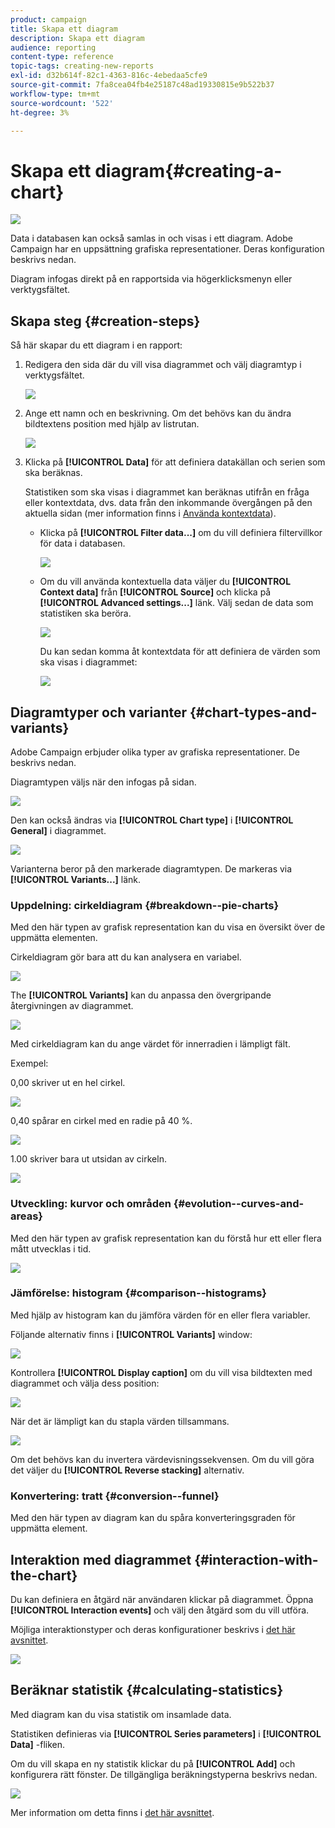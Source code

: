 ```yaml
---
product: campaign
title: Skapa ett diagram
description: Skapa ett diagram
audience: reporting
content-type: reference
topic-tags: creating-new-reports
exl-id: d32b614f-82c1-4363-816c-4ebedaa5cfe9
source-git-commit: 7fa8cea04fb4e25187c48ad19330815e9b522b37
workflow-type: tm+mt
source-wordcount: '522'
ht-degree: 3%

---
```


# Skapa ett diagram{#creating-a-chart}

![](../../assets/common.svg)

Data i databasen kan också samlas in och visas i ett diagram. Adobe Campaign har en uppsättning grafiska representationer. Deras konfiguration beskrivs nedan.

Diagram infogas direkt på en rapportsida via högerklicksmenyn eller verktygsfältet.

## Skapa steg {#creation-steps}

Så här skapar du ett diagram i en rapport:

1. Redigera den sida där du vill visa diagrammet och välj diagramtyp i verktygsfältet.

   ![](assets/s_advuser_report_page_activity_04.png)

1. Ange ett namn och en beskrivning. Om det behövs kan du ändra bildtextens position med hjälp av listrutan.

   ![](assets/s_ncs_advuser_report_wizard_018.png)

1. Klicka på **[!UICONTROL Data]** för att definiera datakällan och serien som ska beräknas.

   Statistiken som ska visas i diagrammet kan beräknas utifrån en fråga eller kontextdata, dvs. data från den inkommande övergången på den aktuella sidan (mer information finns i [Använda kontextdata](../../reporting/using/using-the-context.md#using-context-data)).

   * Klicka på **[!UICONTROL Filter data...]** om du vill definiera filtervillkor för data i databasen.

      ![](assets/reporting_graph_add_filter.png)

   * Om du vill använda kontextuella data väljer du **[!UICONTROL Context data]** från **[!UICONTROL Source]** och klicka på **[!UICONTROL Advanced settings...]** länk. Välj sedan de data som statistiken ska beröra.

      ![](assets/reporting_graph_from_context.png)

      Du kan sedan komma åt kontextdata för att definiera de värden som ska visas i diagrammet:

      ![](assets/reporting_graph_select-from_context.png)

## Diagramtyper och varianter {#chart-types-and-variants}

Adobe Campaign erbjuder olika typer av grafiska representationer. De beskrivs nedan.

Diagramtypen väljs när den infogas på sidan.

![](assets/s_advuser_report_page_activity_04.png)

Den kan också ändras via **[!UICONTROL Chart type]** i **[!UICONTROL General]** i diagrammet.

![](assets/reporting_change_graph_type.png)

Varianterna beror på den markerade diagramtypen. De markeras via **[!UICONTROL Variants...]** länk.

### Uppdelning: cirkeldiagram {#breakdown--pie-charts}

Med den här typen av grafisk representation kan du visa en översikt över de uppmätta elementen.

Cirkeldiagram gör bara att du kan analysera en variabel.

![](assets/reporting_graph_type_sector_1.png)

The **[!UICONTROL Variants]** kan du anpassa den övergripande återgivningen av diagrammet.

![](assets/reporting_graph_type_sector_2.png)

Med cirkeldiagram kan du ange värdet för innerradien i lämpligt fält.

Exempel:

0,00 skriver ut en hel cirkel.

![](assets/s_ncs_advuser_report_sector_exple1.png)

0,40 spårar en cirkel med en radie på 40 %.

![](assets/s_ncs_advuser_report_sector_exple2.png)

1.00 skriver bara ut utsidan av cirkeln.

![](assets/s_ncs_advuser_report_sector_exple3.png)

### Utveckling: kurvor och områden {#evolution--curves-and-areas}

Med den här typen av grafisk representation kan du förstå hur ett eller flera mått utvecklas i tid.

![](assets/reporting_graph_type_curve.png)

### Jämförelse: histogram {#comparison--histograms}

Med hjälp av histogram kan du jämföra värden för en eller flera variabler.

Följande alternativ finns i **[!UICONTROL Variants]** window:

![](assets/reporting_select_graph_var.png)

Kontrollera **[!UICONTROL Display caption]** om du vill visa bildtexten med diagrammet och välja dess position:

![](assets/reporting_select_graph_legend.png)

När det är lämpligt kan du stapla värden tillsammans.

![](assets/reporting_graph_type_histo.png)

Om det behövs kan du invertera värdevisningssekvensen. Om du vill göra det väljer du **[!UICONTROL Reverse stacking]** alternativ.

### Konvertering: tratt {#conversion--funnel}

Med den här typen av diagram kan du spåra konverteringsgraden för uppmätta element.

## Interaktion med diagrammet {#interaction-with-the-chart}

Du kan definiera en åtgärd när användaren klickar på diagrammet. Öppna **[!UICONTROL Interaction events]** och välj den åtgärd som du vill utföra.

Möjliga interaktionstyper och deras konfigurationer beskrivs i [det här avsnittet](../../web/using/static-elements-in-a-web-form.md#inserting-html-content).

![](assets/s_ncs_advuser_report_wizard_017.png)

## Beräknar statistik {#calculating-statistics}

Med diagram kan du visa statistik om insamlade data.

Statistiken definieras via **[!UICONTROL Series parameters]** i **[!UICONTROL Data]** -fliken.

Om du vill skapa en ny statistik klickar du på **[!UICONTROL Add]** och konfigurera rätt fönster. De tillgängliga beräkningstyperna beskrivs nedan.

![](assets/reporting_add_statistics.png)

Mer information om detta finns i [det här avsnittet](../../reporting/using/using-the-descriptive-analysis-wizard.md#statistics-calculation).
